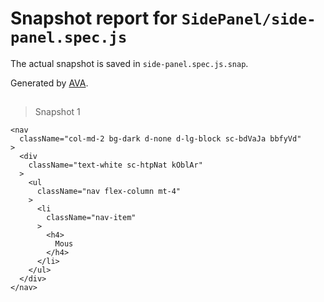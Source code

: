 # Snapshot report for `SidePanel/side-panel.spec.js`

The actual snapshot is saved in `side-panel.spec.js.snap`.

Generated by [AVA](https://ava.li).

## <SidePanel />

> Snapshot 1

    <nav
      className="col-md-2 bg-dark d-none d-lg-block sc-bdVaJa bbfyVd"
    >
      <div
        className="text-white sc-htpNat kOblAr"
      >
        <ul
          className="nav flex-column mt-4"
        >
          <li
            className="nav-item"
          >
            <h4>
              Mous
            </h4>
          </li>
        </ul>
      </div>
    </nav>

